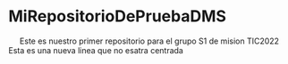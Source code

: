 # MiRepositorioDePruebaDMS
<div align="center">
Este es nuestro primer repositorio para el grupo S1 de mision TIC2022
</div>
Esta es una nueva linea que no esatra centrada
